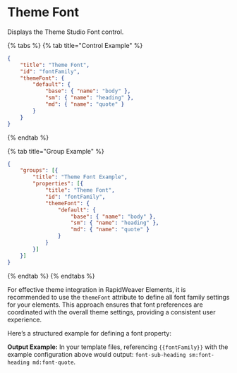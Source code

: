 # Theme Font

Displays the Theme Studio Font control.

{% tabs %}
{% tab title="Control Example" %}
```json
{
    "title": "Theme Font",
    "id": "fontFamily",
    "themeFont": {
        "default": {
            "base": { "name": "body" },
            "sm": { "name": "heading" },
            "md": { "name": "quote" }
        }
    }
}
```
{% endtab %}

{% tab title="Group Example" %}
```json
{
    "groups": [{
        "title": "Theme Font Example",
        "properties": [{
            "title": "Theme Font",
            "id": "fontFamily",
            "themeFont": {
                "default": {
                    "base": { "name": "body" },
                    "sm": { "name": "heading" },
                    "md": { "name": "quote" }
                }
            }
        }]
    }]
}
```
{% endtab %}
{% endtabs %}

For effective theme integration in RapidWeaver Elements, it is recommended to use the `themeFont` attribute to define all font family settings for your elements. This approach ensures that font preferences are coordinated with the overall theme settings, providing a consistent user experience.

Here’s a structured example for defining a font property:

**Output Example:** In your template files, referencing `{{fontFamily}}` with the example configuration above would output: `font-sub-heading sm:font-heading md:font-quote`.
